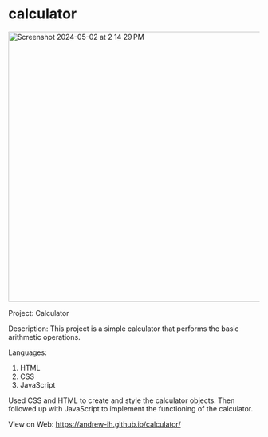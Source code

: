 # calculator
<img width="542" alt="Screenshot 2024-05-02 at 2 14 29 PM" src="https://github.com/Andrew-Ih/calculator/assets/148708289/5f139dd0-875c-4acc-91fb-8c138a0fb2ae">


Project: Calculator

Description: This project is a simple calculator that performs the basic
             arithmetic operations.


Languages: 
1. HTML 
2. CSS 
3. JavaScript

Used CSS and HTML to create and style the calculator objects.
Then followed up with JavaScript to implement the functioning 
of the calculator.

View on Web: https://andrew-ih.github.io/calculator/
